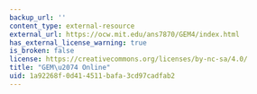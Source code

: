 ```yaml
---
backup_url: ''
content_type: external-resource
external_url: https://ocw.mit.edu/ans7870/GEM4/index.html
has_external_license_warning: true
is_broken: false
license: https://creativecommons.org/licenses/by-nc-sa/4.0/
title: "GEM\u2074 Online"
uid: 1a92268f-0d41-4511-bafa-3cd97cadfab2
---
```

